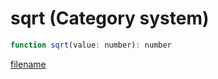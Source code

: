 # sqrt (Category system)

```js
function sqrt(value: number): number
```

[filename](sqrt_m.md ':include')
